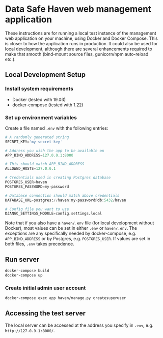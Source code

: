 # Data Safe Haven web management application

These instructions are for running a local test instance of the management web application on your machine, using Docker and Docker Compose.
This is closer to how the application runs in production. 
It could also be used for local development, although there are several enhancements required to make that smooth (bind-mount source files, gunicorn/npm auto-reload etc.).

## Local Development Setup

### Install system requirements

* Docker (tested with 19.03)
* docker-compose (tested with 1.22)

### Set up environment variables

Create a file named `.env` with the following entries:

```python
# A randomly generated string
SECRET_KEY='my-secret-key'

# Address you wish the app to be available on
APP_BIND_ADDRESS=127.0.0.1:8000

# This should match APP_BIND_ADDRESS
ALLOWED_HOSTS=127.0.0.1

# Credentials used in creating Postgres database 
POSTGRES_USER=haven
POSTGRES_PASSWORD=my-password

# Database connection should match above credentials
DATABASE_URL=postgres://haven:my-password@db:5432/haven

# Config file you want to use
DJANGO_SETTINGS_MODULE=config.settings.local
```

Note that if you also have a `haven/.env` file (for local development without Docker), most values can be set in either `.env` or `haven/.env`.
The exceptions are any specifically needed by docker-compose, e.g. `APP_BIND_ADDRESS` or by Postgres, e.g. `POSTGRES_USER`.
If values are set in both files, `.env` takes precedence.

## Run server

```bash
docker-compose build
docker-compose up
```

### Create initial admin user account

```bash
docker-compose exec app haven/manage.py createsuperuser
```

## Accessing the test server

The local server can be accessed at the address you specify in `.env`, e.g. `http://127.0.0.1:8000/`.